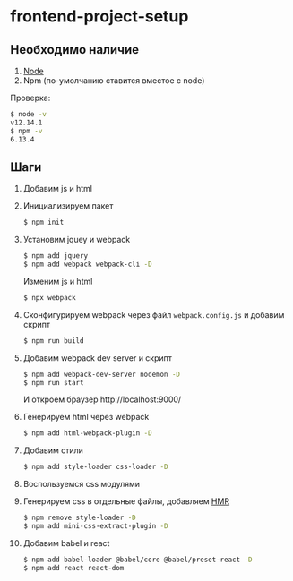 # frontend-project-setup

## Необходимо наличие

1. [Node](https://nodejs.org/en/)
2. Npm (по-умолчанию ставится вместое с node)

Проверка:

```bash
$ node -v
v12.14.1
$ npm -v
6.13.4
```

## Шаги

1. Добавим js и html

2. Инициализируем пакет
   ```bash
   $ npm init
   ```

3. Установим jquey и webpack
   ```bash
   $ npm add jquery
   $ npm add webpack webpack-cli -D
   ```

   Изменим js и html

   ```bash
   $ npx webpack
   ```

4. Сконфигурируем webpack через файл `webpack.config.js` и добавим скрипт
   ```bash
   $ npm run build
   ```

5. Добавим webpack dev server и скрипт
   ```bash
   $ npm add webpack-dev-server nodemon -D
   $ npm run start
   ```

   И откроем браузер http://localhost:9000/

6. Генерируем html через webpack
   ```bash
   $ npm add html-webpack-plugin -D
   ```

7. Добавим стили
   ```bash
   $ npm add style-loader css-loader -D
   ```

8. Воспользуемся css модулями

9. Генерируем css в отдельные файлы, добавляем [HMR](https://webpack.js.org/concepts/hot-module-replacement/)
   ```bash
   $ npm remove style-loader -D
   $ npm add mini-css-extract-plugin -D
   ```

10. Добавим babel и react
    ```bash
    $ npm add babel-loader @babel/core @babel/preset-react -D
    $ npm add react react-dom
    ```

